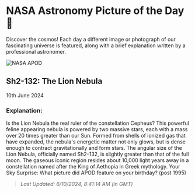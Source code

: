 
  # NASA Astronomy Picture of the Day 🌌

  Discover the cosmos! Each day a different image or photograph of our fascinating universe is featured, along with a brief explanation written by a professional astronomer.

![NASA APOD](https://apod.nasa.gov/apod/image/2406/LionNeb_Badr_3720.jpg)

## Sh2-132: The Lion Nebula

10th June 2024

### Explanation: 

Is the Lion Nebula the real ruler of the constellation Cepheus?  This powerful feline appearing nebula is powered by two massive stars, each with a mass over 20 times greater than our Sun.  Formed from shells of ionized gas that have expanded, the nebula's energetic matter not only glows, but is dense enough to contract gravitationally and form stars.  The angular size of the Lion Nebula, officially named Sh2-132,  is slightly greater than that of the full moon.  The gaseous iconic region resides about 10,000 light years away in a constellation named after the King of Aethopia in Greek mythology.   Your Sky Surprise: What picture did APOD feature on your birthday? (post 1995)

> _Last Updated: 6/10/2024, 8:41:14 AM (in GMT)_

